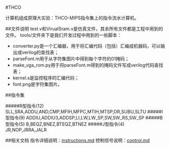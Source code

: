 #THCO

计算机组成原理大实验：THCO-MIPS指令集上的指令流水计算机。

##文件说明
test.v和VirualSram.v是仿真文件，其余所有文件都是工程中用到的文件。
tools/文件夹下是我们开发过程中用到的一些脚本：
* converter.py是一个汇编器，用于将汇编代码（包括）汇编成机器码，可以输出成verilog的查找表；
* parseFont.m用于从字符集图片中得到每个字符的01掩码；
* make\_vga\_rom.py用于将parseFont.m得到的掩码文件写成verilog代码查找表；
* kernel.s是监控程序的汇编代码；
* font.png是字符集图片。

##指令集

#####R型指令(12)
SLL,SRA,ADDU,AND,CMP,MFIH,MFPC,MTIH,MTSP,OR,SUBU,SLTU
#####I型指令(9)
ADDIU,ADDIU3,ADDSP,LI,LW,LW\_SP,SW,SW\_RS,SW_SP 
#####B型指令(5)
B,BEQZ,BNEZ,BTEQZ,BTNEZ
#####J型指令(4)
JR,NOP,JRRA,JALR

##相关文档
指令详细说明：[instructions.md](docs/instructions.md)
控制信号说明：[control.md](docs/control.md)